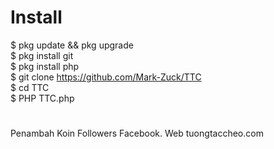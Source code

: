 # Install
$ pkg update && pkg upgrade <br>
$ pkg install git <br>
$ pkg install php <br>
$ git clone https://github.com/Mark-Zuck/TTC <br>
$ cd TTC <br>
$ PHP TTC.php <br>
#
Penambah Koin Followers Facebook. Web tuongtaccheo.com
